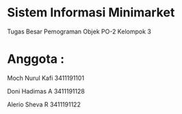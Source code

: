 # Sistem Informasi Minimarket
Tugas Besar Pemograman Objek PO-2 Kelompok 3
<h1>Anggota : </h1>
<p>Moch Nurul Kafi	3411191101</p>
<p>Doni Hadimas A	3411191128</p>
<p>Alerio Sheva R	3411191122</p>
